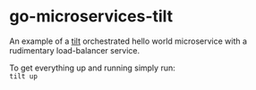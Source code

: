 # go-microservices-tilt

An example of a [tilt](https://tilt.dev) orchestrated hello world microservice with a rudimentary load-balancer service. 

To get everything up and running simply run:
<br>
`tilt up`
